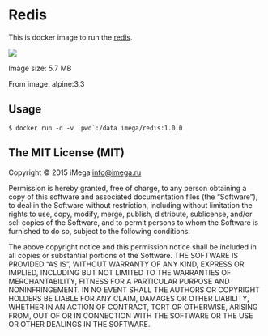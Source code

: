# Redis
This is docker image to run the [redis](http://redis.io).

[![](https://images.microbadger.com/badges/image/imega/redis.svg)](http://microbadger.com/images/imega/redis "Get your own image badge on microbadger.com")

Image size: 5.7 MB

From image: alpine:3.3

## Usage
```
$ docker run -d -v `pwd`:/data imega/redis:1.0.0
```

## The MIT License (MIT)

Copyright © 2015 iMega <info@imega.ru>

Permission is hereby granted, free of charge, to any person obtaining a copy of this software and associated documentation files (the “Software”), to deal in the Software without restriction, including without limitation the rights to use, copy, modify, merge, publish, distribute, sublicense, and/or sell copies of the Software, and to permit persons to whom the Software is furnished to do so, subject to the following conditions:

The above copyright notice and this permission notice shall be included in all copies or substantial portions of the Software.
THE SOFTWARE IS PROVIDED “AS IS”, WITHOUT WARRANTY OF ANY KIND, EXPRESS OR IMPLIED, INCLUDING BUT NOT LIMITED TO THE WARRANTIES OF MERCHANTABILITY, FITNESS FOR A PARTICULAR PURPOSE AND NONINFRINGEMENT. IN NO EVENT SHALL THE AUTHORS OR COPYRIGHT HOLDERS BE LIABLE FOR ANY CLAIM, DAMAGES OR OTHER LIABILITY, WHETHER IN AN ACTION OF CONTRACT, TORT OR OTHERWISE, ARISING FROM, OUT OF OR IN CONNECTION WITH THE SOFTWARE OR THE USE OR OTHER DEALINGS IN THE SOFTWARE.

